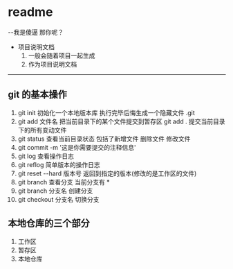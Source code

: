 # readme

--我是傻逼
那你呢？

- 项目说明文档
  1. 一般会随着项目一起生成
  2. 作为项目说明文档

---

## git 的基本操作

1. git init 初始化一个本地版本库 执行完毕后悔生成一个隐藏文件 .git
2. git add 文件名 把当前目录下的某个文件提交到暂存区 git add . 提交当前目录下的所有变动文件
3. git status 查看当前目录状态 包括了新增文件 删除文件 修改文件
4. git commit -m '这是你需要提交的注释信息'
5. git log 查看操作日志
6. git reflog 简单版本的操作日志
7. git reset --hard 版本号 返回到指定的版本(修改的是工作区的文件)
8. git branch 查看分支 当前分支有 \*
9. git branch 分支名 创建分支
10. git checkout 分支名 切换分支

## 本地仓库的三个部分

1. 工作区
2. 暂存区
3. 本地仓库
